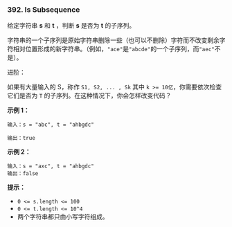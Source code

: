 ### 392. Is Subsequence

给定字符串 **s** 和 **t** ，判断 **s** 是否为 **t** 的子序列。

字符串的一个子序列是原始字符串删除一些（也可以不删除）字符而不改变剩余字符相对位置形成的新字符串。（例如，`"ace"`是`"abcde"`的一个子序列，而`"aec"`不是）。

进阶：

如果有大量输入的 S，称作 `S1, S2, ... , Sk` 其中 `k >= 10亿`，你需要依次检查它们是否为 `T` 的子序列。在这种情况下，你会怎样改变代码？



**示例 1：**

```
输入：s = "abc", t = "ahbgdc"

输出：true
```

**示例 2：**

```
输入：s = "axc", t = "ahbgdc"
输出：false
```

**提示：**

- `0 <= s.length <= 100`
- `0 <= t.length <= 10^4`
- 两个字符串都只由小写字符组成。

